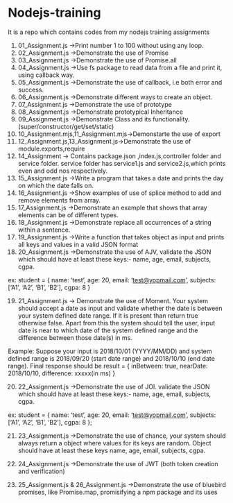 # Nodejs-training
It is a repo which contains codes from my nodejs training assignments 
1. 01_Assignment.js ->Print number 1 to 100 without using any loop. 
2. 02_Assignment.js ->Demonstrate the use of Promise
3. 03_Assignment.js ->Demonstrate the use of Promise.all
4. 04_Assignment.js ->Use fs package to read data from a file and print it, using callback way.
5. 05_Assignment.js ->Demonstrate the use of callback, i.e both error and success.
6. 06_Assignment.js ->Demonstrate different ways to create an object.
7. 07_Assignment.js ->Demonstrate the use of prototype
8. 08_Assignment.js ->Demonstrate prototypical Inheritance
9. 09_Assignment.js ->Demonstrate Class and its functionality.(super/constructor/get/set/static)
10. 10_Assignment.mjs,11_Assignment.mjs->Demonstarte the use of export
11. 12_Assignment.js,13_Assignment.js->Demonstrate the use of module.exports,require 
12. 14_Assignment -> Contains package.json ,index.js,controller folder and service folder. service  folder has service1.js and service2.js,which prints even and odd nos respectively.
13. 15_Assignment.js ->Write a program that takes a date and prints the day on which the date falls on.
14. 16_Assignment.js ->Show examples of use of splice method to add and remove elements from array.
15. 17_Assignment.js ->Demonstrate an example that shows that array elements can be of different types.
16. 18_Assignment.js ->Demonstrate replace all occurrences of a string within a sentence.
17. 19_Assignment.js ->Write a function that takes object as input and prints all keys and values in a valid JSON format 
18. 20_Assignment.js ->Demonstrate the use of AJV, validate the JSON which should have at least these keys:-
name, age, email, subjects, cgpa.

ex: student = {
name: ‘test’,
age: 20,
email: ‘test@yopmail.com’,
subjects: [‘A1’, ‘A2’, ‘B1’, ‘B2’],
cgpa: 8
}

19. 21_Assignment.js -> Demonstrate the use of Moment. Your system should accept a date as input and validate whether the date is between your system defined date range. If it is present than return true otherwise false. Apart from this the system should tell the user, input date is near to which date of the system defined range and the difference between those date(s) in ms.

Example: Suppose your input is 2018/10/01 (YYYY/MM/DD) and system defined range is 2018/09/20 (start date range) and 2018/10/10 (end date range). Final response should be
result = {
inBetween: true,
nearDate: 2018/10/10,
difference: xxxxx(in ms)
}

20. 22_Assignment.js ->Demonstrate the use of JOI. validate the JSON which should have at least these keys:-
name, age, email, subjects, cgpa.

ex: student = {
name: ‘test’,
age: 20,
email: ‘test@yopmail.com’,
subjects: [‘A1’, ‘A2’, ‘B1’, ‘B2’],
cgpa: 8
};

21. 23_Assignment.js ->Demonstrate the use of chance, your system should always return a object where values for its keys are random.
Object should have at least these keys name, age, email, subjects, cgpa.

22. 24_Assignment.js ->Demonstrate the use of JWT (both token creation and verification)

23. 25_Assignment.js & 26_Assignment.js ->Demonstrate the use of bluebird promises, like Promise.map, promisifying a npm package and its uses